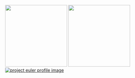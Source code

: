 <a href="https://www.credly.com/badges/86dbff9e-c208-41ac-9acd-fcb3f5320ed8"><img src="https://github.com/user-attachments/assets/6318e8fc-fc5b-4ac3-a0dc-96d85865c871" width="200" height="200"/></a> 
<a href="https://www.credly.com/badges/d4012af6-1c9f-4ca8-aa2a-931c2c3c8e5b"><img src="https://images.credly.com/size/680x680/images/99289602-861e-4929-8277-773e63a2fa6f/image.png" width="200" height="200"/></a> 
[![project euler profile image](https://projecteuler.net/profile/f000.png)](https://projecteuler.net/profile/f000.png)
